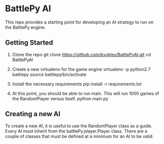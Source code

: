 # BattlePy AI

This repo provides a starting point for developing an AI strategy to run on the BattlePy engine.

## Getting Started
1. Clone the repo
    git clone https://github.com/kyokley/BattlePyAI.git
    cd BattlePyAI

2. Create a new virtualenv for the game engine
    virtualenv -p python2.7 battlepy
    source battlepy/bin/activate

3. Install the necessary requirements
    pip install -r requirements.txt

4. At this point, you should be able to run main. This will run 1000 games of the RandomPlayer versus itself.
    python main.py

## Creating a new AI
To create a new AI, it is useful to use the RandomPlayer class as a guide. Every AI must inherit from the battlePy.player.Player class. There are a couple of classes that must be defined at a minimum for an AI to be valid.
